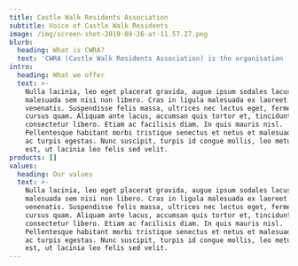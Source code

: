 ```yaml
---
title: Castle Walk Residents Association
subtitle: Voice of Castle Walk Residents
image: /img/screen-shot-2019-09-26-at-11.57.27.png
blurb:
  heading: What is CWRA?
  text: 'CWRA (Castle Walk Residents Association) is the organisation '
intro:
  heading: What we offer
  text: >-
    Nulla lacinia, leo eget placerat gravida, augue ipsum sodales lacus, ac
    malesuada sem nisi non libero. Cras in ligula malesuada ex laoreet
    venenatis. Suspendisse felis massa, ultrices nec lectus eget, fermentum
    cursus quam. Aliquam ante lacus, accumsan quis tortor et, tincidunt
    consectetur libero. Etiam ac facilisis diam. In quis mauris nisl.
    Pellentesque habitant morbi tristique senectus et netus et malesuada fames
    ac turpis egestas. Nunc suscipit, turpis id congue mollis, leo metus commodo
    est, ut lacinia leo felis sed velit.
products: []
values:
  heading: Our values
  text: >-
    Nulla lacinia, leo eget placerat gravida, augue ipsum sodales lacus, ac
    malesuada sem nisi non libero. Cras in ligula malesuada ex laoreet
    venenatis. Suspendisse felis massa, ultrices nec lectus eget, fermentum
    cursus quam. Aliquam ante lacus, accumsan quis tortor et, tincidunt
    consectetur libero. Etiam ac facilisis diam. In quis mauris nisl.
    Pellentesque habitant morbi tristique senectus et netus et malesuada fames
    ac turpis egestas. Nunc suscipit, turpis id congue mollis, leo metus commodo
    est, ut lacinia leo felis sed velit.
---
```


